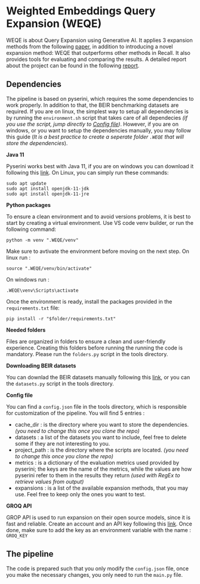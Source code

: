 # Weighted Embeddings Query Expansion (WEQE)

WEQE is about Query Expansion using Generative AI. It applies 3 expansion methods from the following [paper](https://arxiv.org/pdf/2305.03653), in addition to introducing a novel expansion method: WEQE that outperforms other methods in Recall. It also provides tools for evaluating and comparing the results. A detailed report about the project can be found in the following [report](https://drive.google.com/file/d/1Bl_JYKQ7iOfnkXL9Q1fitUGf997mo5JT/view?usp=drive_link).

## Dependencies

The pipeline is based on pyserini, which requires the some dependencies to work properly. In addition to that, the BEIR benchmarking datasets are required. If you are on linux, the simplest way to setup all dependencies is by running the `environment.sh` script that takes care of all dependecies _(if you use the script, jump directly to <a href="#config">Config file</a>)_. However, if you are on windows, or you want to setup the dependencies manually, you may follow this guide (_It is a best practice to create a seperate folder `.WEQE` that will store the dependencies_).

**Java 11**

Pyserini works best with Java 11, if you are on windows you can download it following this [link](https://www.oracle.com/java/technologies/downloads/#license-lightbox). On Linux, you can simply run these commands:
    
    sudo apt update
    sudo apt install openjdk-11-jdk
    sudo apt install openjdk-11-jre

**Python packages**

To ensure a clean environment and to avoid versions problems, it is best to start by creating a virtual environment. Use VS code venv builder, or run the following command:

    python -m venv ".WEQE/venv"

Make sure to avtivate the environment before moving on the next step. On linux run :

    source ".WEQE/venv/bin/activate"

On windows run :

    .WEQE\venv\Scripts\activate

Once the environment is ready, install the packages provided in the `requirements.txt` file:

    pip install -r "$folder/requirements.txt"

**Needed folders**

Files are organized in folders to ensure a clean and user-friendly experience. Creating this folders before running the running the code is mandatory. Please run the `folders.py` script in the tools directory.

**Downloading BEIR datasets**

You can downlad the BEIR datasets manually following this [link](https://github.com/beir-cellar/beir), or you can the `datasets.py` script in the tools directory.

<strong id="config">Config file</strong>

You can find a `config.json` file in the tools directory, which is responsible for customization of the pipeline. You will find 5 entries :

- cache_dir : is the directory where you want to store the dependencies. _(you need to change this once you clone the repo)_
- datasets : a list of the datasets you want to include, feel free to delete some if they are not interesting to you.
- project_path : is the directory where the scripts are located. _(you need to change this once you clone the repo)_
- metrics : is a dictionary of the evaluation metrics used provided by pyserini; the keys are the name of the metrics, while the values are how pyserini refer to them in the results they return _(used with RegEx to retrieve values from output)_
- expansions : is a list of the available expansion methods, that you may use. Feel free to keep only the ones you want to test.

**GROQ API**

GROP API is used to run expansion on their open source models, since it is fast and reliable. Create an account and an API key following this [link](https://console.groq.com/login). Once done, make sure to add the key as an environment variable with the name : `GROQ_KEY`

## The pipeline

The code is prepared such that you only modify the `config.json` file, once you make the necessary changes, you only need to run the `main.py` file.
